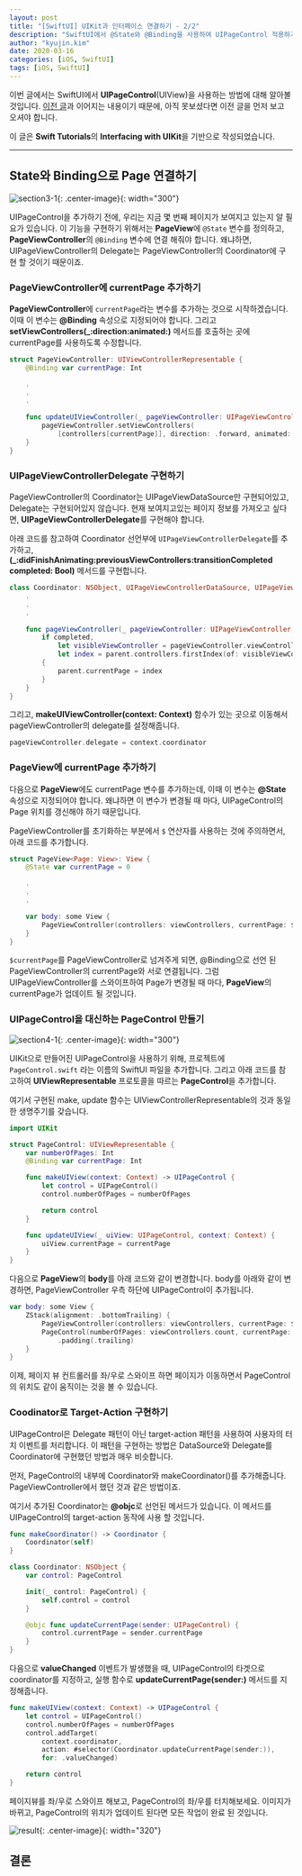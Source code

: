 ```yaml
---
layout: post
title: "[SwiftUI] UIKit과 인터페이스 연결하기 - 2/2"
description: "SwiftUI에서 @State와 @Binding을 사용하여 UIPageControl 적용하기"
author: "kyujin.kim"
date: 2020-03-16
categories: [iOS, SwiftUI]
tags: [iOS, SwiftUI]
---
```


이번 글에서는 SwiftUI에서 **UIPageControl**(UIView)을 사용하는 방법에 대해 알아볼 것입니다. [이전 글](/2020-03-12-Interfacing-with-UIKit-1/)과 이어지는 내용이기 때문에, 아직 못보셨다면 이전 글을 먼저 보고 오셔야 합니다.

이 글은 **Swift Tutorials**의 **Interfacing with UIKit**을 기반으로 작성되었습니다.

---

## State와 Binding으로 Page 연결하기
![section3-1](/assets/images/swift-tutorials/interfacing-with-uikit/section3-1.png){: .center-image}{: width="300"}

UIPageControl을 추가하기 전에, 우리는 지금 몇 번째 페이지가 보여지고 있는지 알 필요가 있습니다. 이 기능을 구현하기 위해서는 **PageView**에 `@State` 변수를 정의하고, **PageViewController**의 `@Binding` 변수에 연결 해줘야 합니다. 왜냐하면, UIPageViewController의 Delegate는 PageViewController의 Coordinator에 구현 할 것이기 때문이죠.

### PageViewController에 currentPage 추가하기
**PageViewController**에 `currentPage`라는 변수를 추가하는 것으로 시작하겠습니다. 이때 이 변수는 **@Binding** 속성으로 지정되어야 합니다. 그리고 **setViewControllers(_:direction:animated:)** 메서드를 호출하는 곳에 currentPage를 사용하도록 수정합니다.

```swift
struct PageViewController: UIViewControllerRepresentable {
    @Binding var currentPage: Int

    .
    .
    .

    func updateUIViewController(_ pageViewController: UIPageViewController, context: Context) {
        pageViewController.setViewControllers(
            [controllers[currentPage]], direction: .forward, animated: true)
    }
}
```

### UIPageViewControllerDelegate 구현하기
PageViewController의 Coordinator는 UIPageViewDataSource만 구현되어있고, Delegate는 구현되어있지 않습니다. 현재 보여지고있는 페이지 정보를 가져오고 싶다면, **UIPageViewControllerDelegate**를 구현해야 합니다.

아래 코드를 참고하여 Coordinator 선언부에 `UIPageViewControllerDelegate`를 추가하고, **(_:didFinishAnimating:previousViewControllers:transitionCompleted completed: Bool)** 메서드를 구현합니다.

```swift
class Coordinator: NSObject, UIPageViewControllerDataSource, UIPageViewControllerDelegate {
    .
    .
    .

    func pageViewController(_ pageViewController: UIPageViewController, didFinishAnimating finished: Bool, previousViewControllers: [UIViewController], transitionCompleted completed: Bool) {
        if completed,
            let visibleViewController = pageViewController.viewControllers?.first,
            let index = parent.controllers.firstIndex(of: visibleViewController)
        {
            parent.currentPage = index
        }
    }
}
```

그리고, **makeUIViewController(context: Context)** 함수가 있는 곳으로 이동해서 pageViewController의 delegate를 설정해줍니다.

```swift
pageViewController.delegate = context.coordinator
```

### PageView에 currentPage 추가하기
다음으로 **PageView**에도 currentPage 변수를 추가하는데, 이때 이 변수는 **@State** 속성으로 지정되어야 합니다. 왜냐하면 이 변수가 변경될 때 마다, UIPageControl의 Page 위치를 갱신해야 하기 때문입니다.

PageViewController를 초기화하는 부분에서 `$` 연산자를 사용하는 것에 주의하면서, 아래 코드를 추가합니다.

```swift
struct PageView<Page: View>: View {
    @State var currentPage = 0

    .
    .
    .

    var body: some View {
        PageViewController(controllers: viewControllers, currentPage: $currentPage)
    }
}
```

`$currentPage`를 PageViewController로 넘겨주게 되면, @Binding으로 선언 된 PageViewController의 currentPage와 서로 연결됩니다. 그럼 UIPageViewController를 스와이프하여 Page가 변경될 때 마다, **PageView**의 currentPage가 업데이트 될 것입니다.

### UIPageControl을 대신하는 PageControl 만들기
![section4-1](/assets/images/swift-tutorials/interfacing-with-uikit/section4-1.png){: .center-image}{: width="300"}

UIKit으로 만들어진 UIPageControl을 사용하기 위해, 프로젝트에 `PageControl.swift` 라는 이름의 SwiftUI 파일을 추가합니다. 그리고 아래 코드를 참고하여 **UIViewRepresentable** 프로토콜을 따르는 **PageControl**을 추가합니다.

여기서 구현된 make, update 함수는 UIViewControllerRepresentable의 것과 동일한 생명주기를 갖습니다.

```swift
import UIKit

struct PageControl: UIViewRepresentable {
    var numberOfPages: Int
    @Binding var currentPage: Int

    func makeUIView(context: Context) -> UIPageControl {
        let control = UIPageControl()
        control.numberOfPages = numberOfPages

        return control
    }

    func updateUIView(_ uiView: UIPageControl, context: Context) {
        uiView.currentPage = currentPage
    }
}
```

다음으로 **PageView**의 **body**를 아래 코드와 같이 변경합니다. body를 아래와 같이 변경하면, PageViewController 우측 하단에 UIPageControl이 추가됩니다.

```swift
var body: some View {
    ZStack(alignment: .bottomTrailing) {
        PageViewController(controllers: viewControllers, currentPage: $currentPage)
        PageControl(numberOfPages: viewControllers.count, currentPage: $currentPage)
            .padding(.trailing)
    }
}
```

이제, 페이지 뷰 컨트롤러를 좌/우로 스와이프 하면 페이지가 이동하면서 PageControl의 위치도 같이 움직이는 것을 볼 수 있습니다.

### Coodinator로 Target-Action 구현하기
UIPageControl은 Delegate 패턴이 아닌 target-action 패턴을 사용하여 사용자의 터치 이벤트를 처리합니다. 이 패턴을 구현하는 방법은 DataSource와 Delegate를 Coordinator에 구현했던 방법과 매우 비슷합니다.

먼저, PageControl의 내부에 Coordinator와 makeCoordinator()를 추가해줍니다. PageViewController에서 했던 것과 같은 방법이죠.

여기서 추가된 Coordinator는 **@objc**로 선언된 메서드가 있습니다. 이 메서드를 UIPageControl의 target-action 동작에 사용 할 것입니다.

```swift
func makeCoordinator() -> Coordinator {
    Coordinator(self)
}

class Coordinator: NSObject {
    var control: PageControl

    init(_ control: PageControl) {
        self.control = control
    }

    @objc func updateCurrentPage(sender: UIPageControl) {
        control.currentPage = sender.currentPage
    }
}
```

다음으로 **valueChanged** 이벤트가 발생했을 때, UIPageControl의 타겟으로 coordinator를 지정하고, 실행 함수로 **updateCurrentPage(sender:)** 메서드를 지정해줍니다.

```swift
func makeUIView(context: Context) -> UIPageControl {
    let control = UIPageControl()
    control.numberOfPages = numberOfPages
    control.addTarget(
        context.coordinator,
        action: #selector(Coordinator.updateCurrentPage(sender:)),
        for: .valueChanged)

    return control
}
```

페이지뷰를 좌/우로 스와이프 해보고, PageControl의 좌/우를 터치해보세요. 이미지가 바뀌고, PageControl의 위치가 업데이트 된다면 모든 작업이 완료 된 것입니다.

![result](/assets/images/swift-tutorials/interfacing-with-uikit/result.gif){: .center-image}{: width="320"}

## 결론